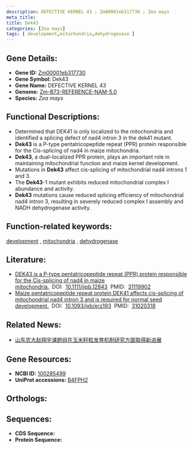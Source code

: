 ```yaml
---
description: DEFECTIVE KERNEL 43 ; Zm00001eb317730 ; Zea mays
meta_title:
title: Dek43
categories: [Zea mays]
tags: [ development,mitochondria,dehydrogenase ]
---
```


## Gene Details:
- **Gene ID:**	[Zm00001eb317730](https://www.maizegdb.org/gene_center/gene/Zm00001eb317730)
- **Gene Symbol:** Dek43
- **Gene Name:** DEFECTIVE KERNEL 43
- **Genome:** [Zm-B73-REFERENCE-NAM-5.0](https://www.maizegdb.org/genome/assembly/Zm-B73-REFERENCE-NAM-5.0)
- **Species:** *Zea mays*

## Functional Descriptions:
   - Determined that DEK41 is only localized to the mitochondria and identified a splicing defect of nad4 intron 3 in the dek41 mutant.
   - **Dek43** is a P-type pentatricopeptide repeat (PPR) protein responsible for the Cis-splicing of nad4 in maize mitochondria.
   - **Dek43**, a dual-localized PPR protein, plays an important role in maintaining mitochondrial function and maize kernel development.
   - Mutations in **Dek43** affect cis-splicing of mitochondrial nad4 introns 1 and 3.
   - The **Dek43**-1 mutant exhibits reduced mitochondrial complex I abundance and activity.
   - **Dek43** mutations cause reduced splicing efficiency of mitochondrial nad4 intron 3, resulting in severely reduced complex I assembly and NADH dehydrogenase activity.

## Function-related keywords:
[development](/tags/development/)&nbsp;,&nbsp;[mitochondria](/tags/mitochondria/)&nbsp;,&nbsp;[dehydrogenase](/tags/dehydrogenase/)

## Literature:
   - [DEK43 is a P-type pentatricopeptide repeat (PPR) protein responsible for the Cis-splicing of nad4 in maize mitochondria.]( https://onlinelibrary.wiley.com/doi/full/10.1111/jipb.12843)&nbsp;&nbsp;DOI:&nbsp;&nbsp;[10.1111/jipb.12843](https://onlinelibrary.wiley.com/doi/full/10.1111/jipb.12843)&nbsp;&nbsp;PMID:&nbsp;&nbsp;[31119902](https://pubmed.ncbi.nlm.nih.gov/31119902/)
   - [Maize pentatricopeptide repeat protein DEK41 affects cis-splicing of mitochondrial nad4 intron 3 and is required for normal seed development.]( https://academic.oup.com/jxb/article/70/15/3795/5479459)&nbsp;&nbsp;DOI:&nbsp;&nbsp;[10.1093/jxb/erz193](https://academic.oup.com/jxb/article/70/15/3795/5479459)&nbsp;&nbsp;PMID:&nbsp;&nbsp;[31020318](https://pubmed.ncbi.nlm.nih.gov/31020318/)

## Related News:
   - [山东农大赵翔宇课题组在玉米籽粒发育机制研究方面取得新进展](https://mp.weixin.qq.com/s?__biz=MzIyOTY2NDYyNQ==&mid=2247494512&idx=4&sn=64418bf7a1fe233d38846b597415edfd&chksm=e8bd996edfca10788b893db8797881197fe0dc0dc76a2ae37bb18439801dda1b1c5a4e83f842&scene=27#wechat_redirect)

## Gene Resources:
- **NCBI ID:** [100285499](https://www.ncbi.nlm.nih.gov/gene/?term=100285499)
- **UniProt accessions:** [B4FPH2](https://www.uniprot.org/uniprotkb/B4FPH2/entry)

## Orthologs:

## Sequences:
- **CDS Sequence:**
- **Protein Sequence:**
